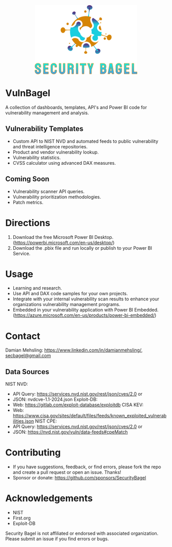 <p align="center">
  <img src="https://github.com/SecurityBagel/SecurityBagel/blob/main/SecurityBagel.png"/>
</p>

# VulnBagel
A collection of dashboards, templates, API's and Power BI code for vulnerability management and analysis. 

## Vulnerability Templates
- Custom API to NIST NVD and automated feeds to public vulnerability and threat intelligence repositories.
- Product and vendor vulnerability lookup.
- Vulnerability statistics.
- CVSS calculator using advanced DAX measures.

## Coming Soon
- Vulnerability scanner API queries.
- Vulnerability prioritization methodologies.
- Patch metrics.

# Directions
1. Download the free Microsoft Power BI Desktop. (https://powerbi.microsoft.com/en-us/desktop/) 
2. Download the .pbix file and run locally or publish to your Power BI Service.

# Usage
- Learning and research.
- Use API and DAX code samples for your own projects.
- Integrate with your internal vulnerability scan results to enhance your organizations vulnerability management programs.
- Embedded in your vulnerability application with Power BI Embedded. (https://azure.microsoft.com/en-us/products/power-bi-embedded/)

# Contact
Damian Mehsling: https://www.linkedin.com/in/damianmehsling/, secbagel@gmail.com

## Data Sources
NIST NVD:
 - API Query: https://services.nvd.nist.gov/rest/json/cves/2.0
   or
 - JSON: nvdcve-1.1-2024.json
Exploit-DB:
- Web: https://gitlab.com/exploit-database/exploitdb
CISA KEV:
- Web: https://www.cisa.gov/sites/default/files/feeds/known_exploited_vulnerabilities.json
NIST CPE:
- API Query: https://services.nvd.nist.gov/rest/json/cves/2.0
  or
- JSON: https://nvd.nist.gov/vuln/data-feeds#cpeMatch
  
# Contributing
- If you have suggestions, feedback, or find errors, please fork the repo and create a pull request or open an issue. Thanks!
- Sponsor or donate: https://github.com/sponsors/SecurityBagel
  
# Acknowledgements
- NIST
- First.org
- Exploit-DB
  
Security Bagel is not affiliated or endorsed with associated organization. Please submit an issue if you find errors or bugs. 
